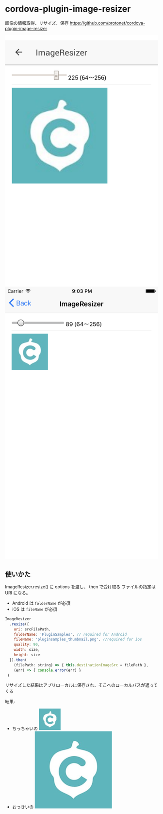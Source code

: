 
# cordova-plugin-image-resizer
画像の情報取得、リサイズ、保存
https://github.com/protonet/cordova-plugin-image-resizer


![ImageResizer result Android](./img/imageresizer_android.png "Androidイメージ")
![ImageResizer result iOS](./img/imageresizer_ios.png "iOSイメージ")

## 使いかた

ImageResizer.resize() に options を渡し、 then で受け取る
ファイルの指定は URI になる。

* Android は `folderName` が必須
* iOS は `fileName` が必須

```javascript
ImageResizer
  .resize({
    uri: srcFilePath,
    folderName: 'PluginSamples', // required for Android
    fileName: 'pluginsamples_thumbnail.png', //required for ios
    quality: 90,
    width: size,
    height: size
  }).then(
    (filePath: string) => { this.destinationImageSrc = filePath },
    (err) => { console.error(err) }
 )
```

リサイズした結果はアプリローカルに保存され、そこへのローカルパスが返ってくる

結果:
* ちっちゃいの
![small](./img/imageresizer_small.jpg "small")
* おっきいの  ![large](./img/imageresizer_large.jpg "large")
